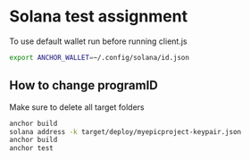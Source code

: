 # Solana test assignment


To use default wallet run before running client.js
``` bash
export ANCHOR_WALLET=~/.config/solana/id.json
```

## How to change programID

Make sure to delete all target folders

``` bash
anchor build
solana address -k target/deploy/myepicproject-keypair.json
anchor build
anchor test
```
